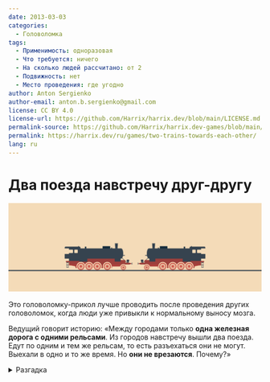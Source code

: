 ```yaml
---
date: 2013-03-03
categories:
  - Головоломка
tags:
  - Применимость: одноразовая
  - Что требуется: ничего
  - На сколько людей рассчитано: от 2
  - Подвижность: нет
  - Место проведения: где угодно
author: Anton Sergienko
author-email: anton.b.sergienko@gmail.com
license: CC BY 4.0
license-url: https://github.com/Harrix/harrix.dev/blob/main/LICENSE.md
permalink-source: https://github.com/Harrix/harrix.dev-games/blob/main/two-trains-towards-each-other/two-trains-towards-each-other.md
permalink: https://harrix.dev/ru/games/two-trains-towards-each-other/
lang: ru
---
```


# Два поезда навстречу друг-другу

![Featured image](featured-image.svg)

Это головоломку-прикол лучше проводить после проведения других головоломок, когда люди уже привыкли к нормальному выносу мозга.

Ведущий говорит историю: «Между городами только **одна железная дорога с одними рельсами**. Из городов навстречу вышли два поезда. Едут по одним и тем же рельсам, то есть разъехаться они не могут. Выехали в одно и то же время. Но **они не врезаются**. Почему?»

<details>
<summary>Разгадка</summary>

Это не головоломка, а довольно злой прикол. Ибо разгадка такая: «Не судьба».

</details>
